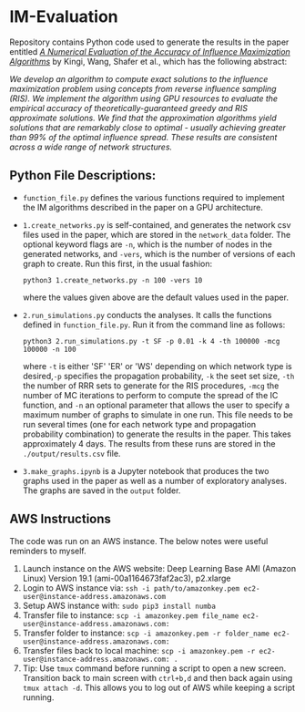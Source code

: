 # IM-Evaluation

Repository contains Python code used to generate the results in the paper entitled [*A Numerical Evaluation of the Accuracy of Influence Maximization Algorithms*](https://hautahi.com/static/docs/IM_Accuracy_Paper.pdf) by Kingi, Wang, Shafer et al., which has the following abstract:

*We develop an algorithm to compute exact solutions to the influence maximization problem using concepts from reverse influence sampling (RIS). We implement the algorithm using GPU resources to evaluate the empirical accuracy of theoretically-guaranteed greedy and RIS approximate solutions. We find that the approximation algorithms yield solutions that are remarkably close to optimal - usually achieving greater than 99% of the optimal influence spread. These results are consistent across a wide range of network structures.*

## Python File Descriptions:

- `function_file.py` defines the various functions required to implement the IM algorithms described in the paper on a GPU architecture.

- `1.create_networks.py` is self-contained, and generates the network csv files used in the paper, which are stored in the `network_data` folder. The optional keyword flags are `-n`, which is the number of nodes in the generated networks, and `-vers`, which is the number of versions of each graph to create. Run this first, in the usual fashion:

    `python3 1.create_networks.py -n 100 -vers 10`

    where the values given above are the default values used in the paper.

- `2.run_simulations.py` conducts the analyses. It calls the functions defined in `function_file.py`. Run it from the command line as follows:

    `python3 2.run_simulations.py -t SF -p 0.01 -k 4 -th 100000 -mcg 100000 -n 100`

    where `-t` is either 'SF' 'ER' or 'WS' depending on which network type is desired,`-p` specifies the propagation probability, `-k` the seet set size, `-th` the number of RRR sets to generate for the RIS procedures, `-mcg` the number of MC iterations to perform to compute the spread of the IC function, and `-n` an optional parameter that allows the user to specify a maximum number of graphs to simulate in one run. This file needs to be run several times (one for each network type and propagation probability combination) to generate the results in the paper. This takes approximately 4 days. The results from these runs are stored in the `./output/results.csv` file.

- `3.make_graphs.ipynb` is a Jupyter notebook that produces the two graphs used in the paper as well as a number of exploratory analyses. The graphs are saved in the `output` folder.

## AWS Instructions

The code was run on an AWS instance. The below notes were useful reminders to myself.

1. Launch instance on the AWS website: Deep Learning Base AMI (Amazon Linux) Version 19.1 (ami-00a1164673faf2ac3), p2.xlarge
2. Login to AWS instance via: `ssh -i path/to/amazonkey.pem ec2-user@instance-address.amazonaws.com`
3. Setup AWS instance with: `sudo pip3 install numba`
4. Transfer file to instance: `scp -i amazonkey.pem file_name ec2-user@instance-address.amazonaws.com:`
5. Transfer folder to instance: `scp -i amazonkey.pem -r folder_name ec2-user@instance-address.amazonaws.com:`
6. Transfer files back to local machine: `scp -i amazonkey.pem -r ec2-user@instance-address.amazonaws.com: .`
7. Tip: Use `tmux` command before running a script to open a new screen. Transition back to main screen with `ctrl+b,d` and then back again using `tmux attach -d`. This allows you to log out of AWS while keeping a script running.
